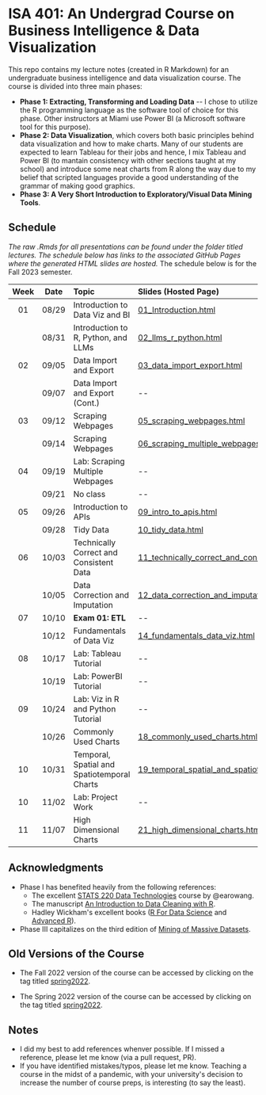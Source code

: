 # ISA 401: An Undergrad Course on Business Intelligence & Data Visualization
This repo contains my lecture notes (created in R Markdown) for an undergraduate business intelligence and data visualization course. The course is divided into three main phases:  
  - **Phase 1: Extracting, Transforming and Loading Data** -- I chose to utilize the R programming language as the software tool of choice for this phase. Other instructors at Miami use Power BI (a Microsoft software tool for this purpose).  
  - **Phase 2: Data Visualization**, which covers both basic principles behind data visualization and how to make charts. Many of our students are expected to learn Tableau for their jobs and hence, I mix Tableau and Power BI (to mantain consistency with other sections taught at my school) and introduce some neat charts from R along the way due to my belief that scripted languages provide a good understanding of the grammar of making good graphics.  
  - **Phase 3: A Very Short Introduction to Exploratory/Visual Data Mining Tools**.

## Schedule

*The raw .Rmds for all presentations can be found under the folder titled lectures. The schedule below has links to the associated GitHub Pages where the generated HTML slides are hosted.* The schedule below is for the Fall 2023 semester. 

| Week          | Date        | Topic                                  | Slides (Hosted Page) | Slides (PDF) | Slides (PPTX)
| :---:        |    :----:   |          :---                           | :---                 | :---         | :--  |
| 01           |    08/29     | Introduction to Data Viz and BI        | [01_Introduction.html](https://fmegahed.github.io/isa401/fall2023/class01/01_Introduction.html) | [01_Introduction.pdf](https://github.com/fmegahed/isa401/raw/main/pdfs/01_introduction.pdf) | [01_Introduction.pptx](https://github.com/fmegahed/isa401/raw/main/ppts/01_introduction.pptx) |
|            |    08/31     | Introduction to R, Python, and LLMs      | [02_llms_r_python.html](https://fmegahed.github.io/isa401/fall2023/class02/02_llms_r_python.html) | [02_llms_r_python.pdf](https://github.com/fmegahed/isa401/raw/main/pdfs/02_llms_r_python.pdf) | [02_llms_r_python.pptx](https://github.com/fmegahed/isa401/raw/main/ppts/02_llms_r_python.pptx) |
|     02       |    09/05     | Data Import and Export     | [03_data_import_export.html](https://fmegahed.github.io/isa401/fall2023/class03/03_data_import_export.html) | [03_data_import_export.pdf](https://github.com/fmegahed/isa401/raw/main/pdfs/03_data_import_export.pdf) | [03_data_import_export.pptx](https://github.com/fmegahed/isa401/raw/main/ppts/03_data_import_export.pptx) |
|            |    09/07     | Data Import and Export (Cont.)     | -- | -- | -- |
|     03       |    09/12     | Scraping Webpages     | [05_scraping_webpages.html](https://fmegahed.github.io/isa401/fall2023/class04/04_scraping_webpages.html) | [05_scraping_webpages.pdf](https://github.com/fmegahed/isa401/raw/main/pdfs/04_scraping_webpages.pdf) | [05_scraping_webpages.pptx](https://github.com/fmegahed/isa401/raw/main/ppts/04_scraping_webpages.pptx) |
|         |    09/14     | Scraping Webpages     | [06_scraping_multiple_webpages.html](https://fmegahed.github.io/isa401/fall2023/class06/06_scraping_multiple_webpages.html) | [06_scraping_multiple_webpages.pdf](https://github.com/fmegahed/isa401/raw/main/pdfs/06_scraping_multiple_webpages.pdf) | [06_scraping_multiple_webpages.pptx](https://github.com/fmegahed/isa401/raw/main/ppts/06_scraping_multiple_webpages.pptx) |
|     04       |    09/19     | Lab: Scraping Multiple Webpages     | -- | -- | --|
|         |    09/21     | No class     | -- | -- | --|
|     05       |    09/26     | Introduction to APIs    | [09_intro_to_apis.html](https://fmegahed.github.io/isa401/fall2023/class09/09_intro_to_apis.html) | [09_intro_to_apis.pdf](https://github.com/fmegahed/isa401/raw/main/pdfs/09_intro_to_apis.pdf) | [09_intro_to_apis.pptx](https://github.com/fmegahed/isa401/raw/main/ppts/09_intro_to_apis.pptx) |
|            |    09/28     | Tidy Data    | [10_tidy_data.html](https://fmegahed.github.io/isa401/fall2023/class10/10_tidy_data.html) | [10_tidy_data.pdf](https://github.com/fmegahed/isa401/raw/main/pdfs/10_tidy_data.pdf) | [10_tidy_data.pptx](https://github.com/fmegahed/isa401/raw/main/ppts/10_tidy_data.pptx) |
|     06       |    10/03     | Technically Correct and Consistent Data    | [11_technically_correct_and_consistent_data.html](https://fmegahed.github.io/isa401/fall2023/class11/11_technically_correct_and_consistent_data.html) | [11_technically_correct_and_consistent_data.pdf](https://github.com/fmegahed/isa401/raw/main/pdfs/11_technically_correct_and_consistent_data.pdf) | [11_technically_correct_and_consistent_data.pptx](https://github.com/fmegahed/isa401/raw/main/ppts/11_technically_correct_and_consistent_data.pptx) |
|            |    10/05     | Data Correction and Imputation    | [12_data_correction_and_imputation.html](https://fmegahed.github.io/isa401/fall2023/class12/12_data_correction_and_imputation.html) | [12_data_correction_and_imputation.pdf](https://github.com/fmegahed/isa401/raw/main/pdfs/12_data_correction_and_imputation.pdf) | [12_data_correction_and_imputation.pptx](https://github.com/fmegahed/isa401/raw/main/ppts/12_data_correction_and_imputation.pptx) |
|     07       |    10/10     | **Exam 01: ETL**   | -- | -- | -- |
|            |    10/12     | Fundamentals of Data Viz    | [14_fundamentals_data_viz.html](https://fmegahed.github.io/isa401/fall2023/class14/14_fundamentals_data_viz.html) | [14_fundamentals_data_viz.pdf](https://github.com/fmegahed/isa401/raw/main/pdfs/14_fundamentals_data_viz.pdf) | [14_fundamentals_data_viz.pptx](https://github.com/fmegahed/isa401/raw/main/ppts/14_fundamentals_data_viz.pptx) |
|     08       |    10/17     | Lab: Tableau Tutorial   | -- | -- | -- |
|            |    10/19     | Lab: PowerBI Tutorial   | -- | -- | -- |
|     09      |    10/24     | Lab: Viz in R and Python Tutorial   | -- | -- | -- |
|           |    10/26     | Commonly Used Charts   | [18_commonly_used_charts.html](https://fmegahed.github.io/isa401/fall2023/class18/18_commonly_used_charts.html) | [18_commonly_used_charts.pdf](https://github.com/fmegahed/isa401/raw/main/pdfs/18_commonly_used_charts.pdf) | [18_commonly_used_charts.pptx](https://github.com/fmegahed/isa401/raw/main/ppts/18_commonly_used_charts.pptx) |
|    10       |    10/31     | Temporal, Spatial and Spatiotemporal Charts  | [19_temporal_spatial_and_spatiotemporal_charts.html](https://fmegahed.github.io/isa401/fall2023/class19/19_temporal_spatial_and_spatiotemporal_charts.html) | [19_temporal_spatial_and_spatiotemporal_charts.pdf](https://github.com/fmegahed/isa401/raw/main/pdfs/19_temporal_spatial_and_spatiotemporal_charts.pdf) | [19_temporal_spatial_and_spatiotemporal_charts.pptx](https://github.com/fmegahed/isa401/raw/main/ppts/19_temporal_spatial_and_spatiotemporal_charts.pptx) |
|    10       |    11/02     | Lab: Project Work  | -- | --| -- |
|    11      |    11/07     | High Dimensional Charts  | [21_high_dimensional_charts.html](https://fmegahed.github.io/isa401/fall2023/class21/21_high_dimensional_charts.html) | [21_high_dimensional_charts.pdf](https://github.com/fmegahed/isa401/raw/main/pdfs/21_high_dimensional_charts.pdf) | [21_high_dimensional_charts.pptx](https://github.com/fmegahed/isa401/raw/main/ppts/21_high_dimensional_charts.pptx) |


## Acknowledgments
 * Phase I has benefited heavily from the following references:   
     + The excellent  [STATS 220 Data Technologies](https://stats220.earo.me/) course by @earowang.  
     + The manuscript [An Introduction to Data Cleaning with R](https://cran.r-project.org/doc/contrib/de_Jonge+van_der_Loo-Introduction_to_data_cleaning_with_R.pdf).  
     + Hadley Wickham's excellent books ([R For Data Science](https://r4ds.had.co.nz/) and [Advanced R](https://adv-r.hadley.nz/)).
* Phase III capitalizes on the third edition of [Mining of Massive Datasets](http://www.mmds.org/).  



## Old Versions of the Course 

* The Fall 2022 version of the course can be accessed by clicking on the tag titled [spring2022](https://github.com/fmegahed/isa401/releases/tag/fall2022). 

* The Spring 2022 version of the course can be accessed by clicking on the tag titled [spring2022](https://github.com/fmegahed/isa401/releases/tag/spring2022).

## Notes
 * I did my best to add references whenver possible. If I missed a reference, please let me know (via a pull request, PR).
 * If you have identified mistakes/typos, please let me know. Teaching a course in the midst of a pandemic, with your university's decision to increase the number of course preps, is interesting (to say the least).  

